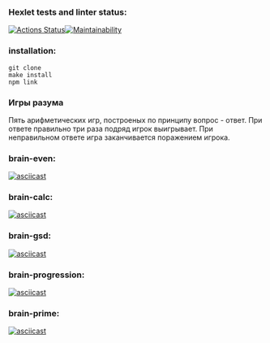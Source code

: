 ### Hexlet tests and linter status:
[![Actions Status](https://github.com/Tanya14081981/frontend-project-44/workflows/hexlet-check/badge.svg)](https://github.com/Tanya14081981/frontend-project-44/actions)[![Maintainability](https://api.codeclimate.com/v1/badges/fb74f85f99b4a3def279/maintainability)](https://codeclimate.com/github/Tanya14081981/frontend-project-44/maintainability)

### installation:
```
git clone
make install
npm link
```
### Игры разума
Пять арифметических игр, построеных по принципу вопрос - ответ. 
При ответе правильно три раза подряд игрок выигрывает. При неправильном ответе игра заканчивается поражением игрока. 

### brain-even:
[![asciicast](https://asciinema.org/a/0L0A28FC8HejaCVPaXKhrQE7O.svg)](https://asciinema.org/a/0L0A28FC8HejaCVPaXKhrQE7O)

### brain-calc:
[![asciicast](https://asciinema.org/a/jgTjLo0zHYyF1N7qtO9dPXbzb.svg)](https://asciinema.org/a/jgTjLo0zHYyF1N7qtO9dPXbzb)

### brain-gsd:
[![asciicast](https://asciinema.org/a/mpTzdBf1R8vZ3GiGtKcWmyd1P.svg)](https://asciinema.org/a/mpTzdBf1R8vZ3GiGtKcWmyd1P)

### brain-progression:
[![asciicast](https://asciinema.org/a/ZevqduSsfjfJzudHOKuuuhed7.svg)](https://asciinema.org/a/ZevqduSsfjfJzudHOKuuuhed7)

### brain-prime:
[![asciicast](https://asciinema.org/a/Mjn7eL96WNPDHIullQYPX4ZSr.svg)](https://asciinema.org/a/Mjn7eL96WNPDHIullQYPX4ZSr)
